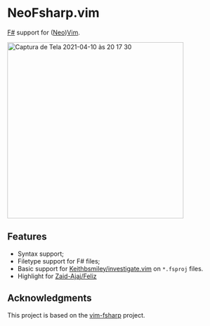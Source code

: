 # NeoFsharp.vim

[F#](https://fsharp.org) support for ([Neo](https://github.com/neovim/neovim))[Vim](https://github.com/vim/vim).

<img width="401" alt="Captura de Tela 2021-04-10 às 20 17 30" src="https://user-images.githubusercontent.com/430272/114287022-14a3ec80-9a3a-11eb-80fc-26ead5f9efb0.png">

## Features

- Syntax support;
- Filetype support for F# files;
- Basic support for [Keithbsmiley/investigate.vim](https://github.com/Keithbsmiley/investigate.vim) on `*.fsproj` files.
- Highlight for [Zaid-Ajaj/Feliz](https://github.com/Zaid-Ajaj/Feliz)

## Acknowledgments

This project is based on the [vim-fsharp](https://github.com/fsharp/vim-fsharp) project.

